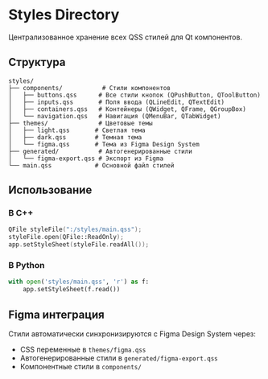 # Styles Directory

Централизованное хранение всех QSS стилей для Qt компонентов.

## Структура

```
styles/
├── components/           # Стили компонентов
│   ├── buttons.qss      # Все стили кнопок (QPushButton, QToolButton)
│   ├── inputs.qss       # Поля ввода (QLineEdit, QTextEdit)
│   ├── containers.qss   # Контейнеры (QWidget, QFrame, QGroupBox)
│   └── navigation.qss   # Навигация (QMenuBar, QTabWidget)
├── themes/              # Цветовые темы
│   ├── light.qss       # Светлая тема
│   ├── dark.qss        # Темная тема
│   └── figma.qss       # Тема из Figma Design System
├── generated/           # Автогенерированные стили
│   └── figma-export.qss # Экспорт из Figma
└── main.qss            # Основной файл стилей
```

## Использование

### В C++
```cpp
QFile styleFile(":/styles/main.qss");
styleFile.open(QFile::ReadOnly);
app.setStyleSheet(styleFile.readAll());
```

### В Python
```python
with open('styles/main.qss', 'r') as f:
    app.setStyleSheet(f.read())
```

## Figma интеграция

Стили автоматически синхронизируются с Figma Design System через:
- CSS переменные в `themes/figma.qss`
- Автогенерированные стили в `generated/figma-export.qss`
- Компонентные стили в `components/`
